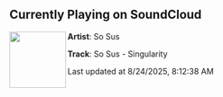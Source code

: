 ## Currently Playing on SoundCloud

[<img align="left" width="100" src="https://i1.sndcdn.com/artworks-P5zmg99yXJNFuXMs-4Edk9A-t500x500.png">](https://soundcloud.com/bass-n-babes/so-sus-singularity)

**Artist**: So Sus 

**Track**: So Sus - Singularity

Last updated at 8/24/2025, 8:12:38 AM
